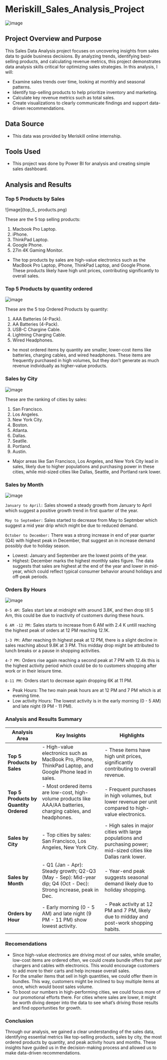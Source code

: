 # Meriskill_Sales_Analysis_Project
![image](https://github.com/user-attachments/assets/aeb9dc7c-859e-46e8-aacc-adaaf900ee76)

## Project Overview and Purpose
This Sales Data Analysis project focuses on uncovering insights from sales data to guide business decisions. By analyzing trends, identifying best-selling products, and calculating revenue metrics, this project demonstrates data analysis skills critical for optimizing sales strategies.
In this analysis, I will:
- Examine sales trends over time, looking at monthly and seasonal patterns.
- Identify top-selling products to help prioritize inventory and marketing.
- Calculate key revenue metrics such as total sales.
- Create visualizations to clearly communicate findings and support data-driven recommendations.
## Data Source
- This data was provided by Meriskill online internship.
## Tools Used
- This project was done by Power BI for analysis and creating simple sales dashboard.
## Analysis and Results

### Top 5 Products by Sales
![image](top_5_ products.png)

These are the 5 top selling products:
1. Macbook Pro Laptop.
2. iPhone.
3. ThinkPad Laptop.
4. Google Phone.
5. 27in 4K Gaming Monitor.
- The top products by sales are high-value electronics such as the MacBook Pro Laptop, iPhone, ThinkPad Laptop, and Google Phone. These products likely have high unit prices, contributing significantly to overall sales.

### Top 5 Products by quantity ordered

![image](top_products_by_quanity_ordered.png)

These are the 5 top Ordered Products by quantity:
1. AAA Batteries (4-Pack).
2. AA Batteries (4-Pack).
3. USB-C Chargine Cable.
4. Lightning Charging Cable.
5. Wired Headphones.
- he most ordered items by quantity are smaller, lower-cost items like batteries, charging cables, and wired headphones. These items are frequently purchased in high volumes, but they don’t generate as much revenue individually as higher-value products.
### Sales by City

![image](sales_by_city.png)

These are the ranking of cities by sales:
1. San Francisco.
2. Los Angeles.
3. New York City.
4. Boston.
5. Atlanta.
6. Dallas.
7. Seatlle.
8. Portland.
9. Austin.
-  Major areas like San Francisco, Los Angeles, and New York City lead in sales, likely due to higher populations and purchasing power in these cities, while mid-sized cities like Dallas, Seattle, and Portland rank lower.
### Sales by Month

![image](sales_by_month.png)

`January to April:` Sales showed a steady growth from January to April which suggest a positive growth trend in first quarter of the year.

`May to September:` Sales started to decrease from May to Septmber which suggest a mid year drip which might be due to reduced demand.

`October to December:` There was a strong increase in end of year quarter (Q4) with highest peak in December, that suggest an in increase demand possibly due to holiday season.

- Lowest: January and September are the lowest points of the year.
- Highest: December  marks the highest monthly sales figure.
The data suggests that sales are highest at the end of the year and lower in mid-year, which could reflect typical consumer behavior around holidays and off-peak periods.
### Orders By Hours

![image](orders_by_hour.png)

`0-5 AM:` Sales start late at midnight with around 3.8K, and then drop till 5 Am, this could be due to inactivity of customers during these hours.

`6 AM -12 PM:` Sales starts to increase from 6 AM with 2.4 K untill reaching the highest peak of orders at 12 PM reaching 12.1K.

`1-3 PM:` After reaching th highest peak at 12 PM, there is a slight decline in sales reaching about 9.8K at 3 PM. This midday drop might be attributed to lunch breaks or a pause in shopping activities.

`4-7 PM:` Orders rise again reaching a second peak at 7 PM with 12.4k this is the highest activity period which could be do to customers shopping after work or in their leisure time.

`8-11 PM:` Orders start to decrease again dropping 6K at 11 PM.

- Peak Hours: The two main peak hours are at 12 PM and 7 PM which is at evening time.
- Low activity Hours: The lowest activity is in the early morning (0 - 5 AM) and late night (9 PM - 11 PM).
### Analysis and Results Summary

| Analysis Area           | Key Insights                                                                                                        | Highlights                                                                                                       |
|-------------------------|----------------------------------------------------------------------------------------------------------------------|------------------------------------------------------------------------------------------------------------------|
| **Top 5 Products by Sales** | - High-value electronics such as MacBook Pro, iPhone, ThinkPad Laptop, and Google Phone lead in sales.           | - These items have high unit prices, significantly contributing to overall revenue.                              |
| **Top 5 Products by Quantity Ordered** | - Most ordered items are low-cost, high-volume products like AAA/AA batteries, charging cables, and headphones. | - Frequent purchases in high volumes, but lower revenue per unit compared to high-value electronics.             |
| **Sales by City**       | - Top cities by sales: San Francisco, Los Angeles, New York City.                                                   | - High sales in major cities with large populations and purchasing power; mid-sized cities like Dallas rank lower. |
| **Sales by Month**      | - Q1 (Jan - Apr): Steady growth; Q2-Q3 (May - Sep): Mid-year dip; Q4 (Oct - Dec): Strong increase, peak in Dec.     | - Year-end peak suggests seasonal demand likely due to holiday shopping.                                         |
| **Orders by Hour**      | - Early morning (0 - 5 AM) and late night (9 PM - 11 PM) show lowest activity.                                      | - Peak activity at 12 PM and 7 PM, likely due to midday and post-work shopping habits.                          |

### Recomendations
- Since high-value electronics are driving most of our sales, while smaller, low-cost items are ordered often, we could create bundle offers that pair chargers and cables with electronics. This would encourage customers to add more to their carts and help increase overall sales.
- For the smaller items that sell in high quantities, we could offer them in bundles. This way, customers might be inclined to buy multiple items at once, which would boost sales volume.
- To boost our numbers in high-performing cities, we could focus more of our promotional efforts there. For cities where sales are lower, it might be worth diving deeper into the data to see what’s driving those results and find opportunities for growth.
### Conclusion 
Through our analysis, we gained a clear understanding of the sales data, identifying essential metrics like top-selling products, sales by city, the most ordered products by quantity, and peak activity hours and months. These insights have guided us in the decision-making process and allowed us to make data-driven recommendations.
